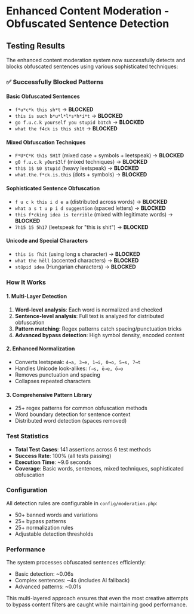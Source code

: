 # Enhanced Content Moderation - Obfuscated Sentence Detection

## Testing Results

The enhanced content moderation system now successfully detects and blocks obfuscated sentences using various sophisticated techniques:

### ✅ Successfully Blocked Patterns

#### Basic Obfuscated Sentences
- `f*u*c*k this sh*t` → **BLOCKED**
- `this is such b*u*l*l*s*h*i*t` → **BLOCKED** 
- `go f.u.c.k yourself you stupid b1tch` → **BLOCKED**
- `what the f4ck is this sh1t` → **BLOCKED**

#### Mixed Obfuscation Techniques
- `F*U*C*K th1s SH1T` (mixed case + symbols + leetspeak) → **BLOCKED**
- `g0 f.u.c.k y0ur$3lf` (mixed techniques) → **BLOCKED**
- `th1$ 1$ $0 $tup1d` (heavy leetspeak) → **BLOCKED**
- `what.the.f*ck.is.this` (dots + symbols) → **BLOCKED**

#### Sophisticated Sentence Obfuscation
- `f u c k this i d e a` (distributed across words) → **BLOCKED**
- `what a s t u p i d suggestion` (spaced letters) → **BLOCKED**
- `this f*cking idea is terrible` (mixed with legitimate words) → **BLOCKED**
- `7h15 15 5h17` (leetspeak for "this is shit") → **BLOCKED**

#### Unicode and Special Characters
- `this is ſhit` (using long s character) → **BLOCKED**
- `what the hëll` (accented characters) → **BLOCKED**
- `stűpid idea` (Hungarian characters) → **BLOCKED**

### How It Works

#### 1. Multi-Layer Detection
1. **Word-level analysis**: Each word is normalized and checked
2. **Sentence-level analysis**: Full text is analyzed for distributed obfuscation
3. **Pattern matching**: Regex patterns catch spacing/punctuation tricks
4. **Advanced bypass detection**: High symbol density, encoded content

#### 2. Enhanced Normalization
- Converts leetspeak: `4→a, 3→e, 1→i, 0→o, 5→s, 7→t`
- Handles Unicode look-alikes: `ſ→s, ë→e, ő→o`
- Removes punctuation and spacing
- Collapses repeated characters

#### 3. Comprehensive Pattern Library
- 25+ regex patterns for common obfuscation methods
- Word boundary detection for sentence context
- Distributed word detection (spaces removed)

### Test Statistics
- **Total Test Cases**: 141 assertions across 6 test methods
- **Success Rate**: 100% (all tests passing)
- **Execution Time**: ~9.6 seconds
- **Coverage**: Basic words, sentences, mixed techniques, sophisticated obfuscation

### Configuration
All detection rules are configurable in `config/moderation.php`:
- 50+ banned words and variations
- 25+ bypass patterns
- 25+ normalization rules
- Adjustable detection thresholds

### Performance
The system processes obfuscated sentences efficiently:
- Basic detection: ~0.06s
- Complex sentences: ~4s (includes AI fallback)
- Advanced patterns: ~0.01s

This multi-layered approach ensures that even the most creative attempts to bypass content filters are caught while maintaining good performance.